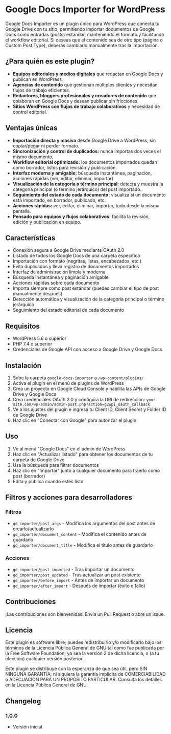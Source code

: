 # Google Docs Importer for WordPress

Google Docs Importer es un plugin único para WordPress que conecta tu Google Drive con tu sitio, permitiendo importar documentos de Google Docs como entradas (posts) estándar, manteniendo el formato y facilitando el workflow editorial. Si deseas que el contenido sea de otro tipo (página o Custom Post Type), deberás cambiarlo manualmente tras la importación.

## ¿Para quién es este plugin?
- **Equipos editoriales y medios digitales** que redactan en Google Docs y publican en WordPress.
- **Agencias de contenido** que gestionan múltiples clientes y necesitan flujos de trabajo eficientes.
- **Redactores, bloggers profesionales y creadores de contenido** que colaboran en Google Docs y desean publicar sin fricciones.
- **Sitios WordPress con flujos de trabajo colaborativos** y necesidad de control editorial.

## Ventajas únicas
- **Importación directa y masiva** desde Google Drive a WordPress, sin copiar/pegar ni perder formato.
- **Sincronización y control de duplicados:** nunca importas dos veces el mismo documento.
- **Workflow editorial optimizado:** los documentos importados quedan como borrador, listos para revisión y publicación.
- **Interfaz moderna y amigable:** búsqueda instantánea, paginación, acciones rápidas (ver, editar, eliminar, importar).
- **Visualización de la categoría o término principal:** detecta y muestra la categoría principal (o término jerárquico) del post importado.
- **Seguimiento del estado de cada documento:** visualiza si un documento está importado, en borrador, publicado, etc.
- **Acciones rápidas:** ver, editar, eliminar, importar, todo desde la misma pantalla.
- **Pensado para equipos y flujos colaborativos:** facilita la revisión, edición y publicación en equipo.

## Características
- Conexión segura a Google Drive mediante OAuth 2.0
- Listado de todos los Google Docs de una carpeta específica
- Importación con formato (negritas, listas, encabezados, etc.)
- Evita duplicados y lleva registro de documentos importados
- Interfaz de administración limpia y moderna
- Búsqueda instantánea y paginación amigable
- Acciones rápidas sobre cada documento
- Importa siempre como post estándar (puedes cambiar el tipo de post manualmente después)
- Detección automática y visualización de la categoría principal o término jerárquico
- Seguimiento del estado editorial de cada documento

## Requisitos
- WordPress 5.6 o superior
- PHP 7.4 o superior
- Credenciales de Google API con acceso a Google Drive y Google Docs

## Instalación
1. Sube la carpeta `google-docs-importer` a `/wp-content/plugins/`
2. Activa el plugin en el menú de plugins de WordPress
3. Crea un proyecto en Google Cloud Console y habilita las APIs de Google Drive y Google Docs
4. Crea credenciales OAuth 2.0 y configura la URI de redirección: `your-site.com/wp-admin/admin-post.php?action=g2wpi_oauth_callback`
5. Ve a los ajustes del plugin e ingresa tu Client ID, Client Secret y Folder ID de Google Drive
6. Haz clic en "Conectar con Google" para autorizar el plugin

## Uso
1. Ve al menú "Google Docs" en el admin de WordPress
2. Haz clic en "Actualizar listado" para obtener los documentos de tu carpeta de Google Drive
3. Usa la búsqueda para filtrar documentos
4. Haz clic en "Importar" junto a cualquier documento para traerlo como post (borrador)
5. Edita y publica cuando estés listo

## Filtros y acciones para desarrolladores
### Filtros
- `gd_importer/post_args` - Modifica los argumentos del post antes de crearlo/actualizarlo
- `gd_importer/document_content` - Modifica el contenido antes de guardarlo
- `gd_importer/document_title` - Modifica el título antes de guardarlo

### Acciones
- `gd_importer/post_imported` - Tras importar un documento
- `gd_importer/post_updated` - Tras actualizar un post existente
- `gd_importer/before_import` - Antes de importar un documento
- `gd_importer/after_import` - Después de importar (éxito o fallo)

## Contribuciones
¡Las contribuciones son bienvenidas! Envía un Pull Request o abre un issue.

## Licencia

Este plugin es software libre; puedes redistribuirlo y/o modificarlo bajo los términos de la Licencia Pública General de GNU tal como fue publicada por la Free Software Foundation; ya sea la versión 2 de dicha licencia, o (a tu elección) cualquier versión posterior.

Este plugin se distribuye con la esperanza de que sea útil, pero SIN NINGUNA GARANTÍA; ni siquiera la garantía implícita de COMERCIABILIDAD o ADECUACIÓN PARA UN PROPÓSITO PARTICULAR. Consulta los detalles en la Licencia Pública General de GNU.

## Changelog

### 1.0.0
* Versión inicial
